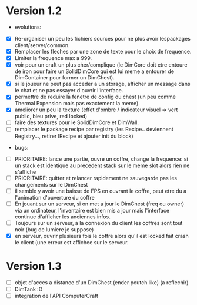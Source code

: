 Version 1.2
===========

- evolutions:
- [X] Re-organiser un peu les fichiers sources pour ne plus avoir lespackages client/server/common.
- [X] Remplacer les fleches par une zone de texte pour le choix de frequence.
- [X] Limiter la frequence max a 999.
- [x] voir pour un craft un plus cher/complique (le DimCore doit etre entoure de iron pour faire un SolidDimCore qui
est lui meme a entourer de DimContainer pour former un DimChest).
- [X] si le joueur ne peut pas acceder a un storage, afficher un message dans le chat et ne pas essayer d'ouvrir l'interface.
- [X] permettre de reduire la fenetre de config du chest (un peu comme Thermal Expension mais pas exactement la meme).
- [X] ameliorer un peu la texture (effet d'ombre / indicateur visuel => vert public, bleu prive, red locked)
- [ ] faire des textures pour le SolidDimCore et DimWall.
- [ ] remplacer le package recipe par registry (les Recipe.. deviennent Registry..., retirer IRecipe et ajouter init du block) 

- bugs:
- [ ] PRIORITAIRE: lance une partie, ouvre un coffre, change la frequence: si un stack est identique au precedent stack sur le meme slot alors rien ne s'affiche
- [ ] PRIORITAIRE: quitter et relancer rapidement ne sauvegarde pas les changements sur le DimChest
- [ ] il semble y avoir une baisse de FPS en ouvrant le coffre, peut etre du a l'animation d'ouverture du coffre
- [ ] En jouant sur un serveur, si on met a jour le DimChest (freq ou owner) via un ordinateur, l'inventaire est bien mis a jour
mais l'interface continue d'afficher les anciennes infos.
- [ ] Toujours sur un serveur, a la connexion du client les coffres sont tout noir (bug de lumiere je suppose)
- [X] en serveur, ouvrir plusieurs fois le coffre alors qu'il est locked fait crash le client (une erreur est affichee sur le serveur.

Version 1.3
===========

- [ ] objet d'acces a distance d'un DimChest (ender poutch like) (a reflechir)
- [ ] DimTank :D 
- [ ] integration de l'API ComputerCraft

